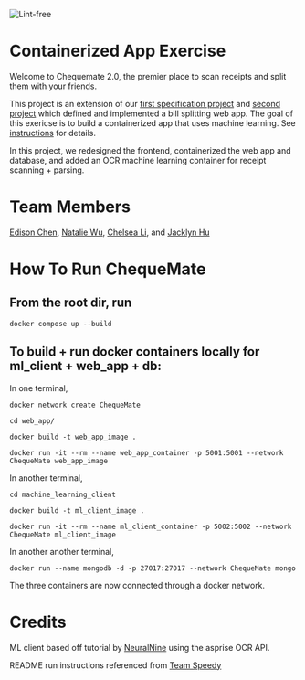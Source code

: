 ![Lint-free](https://github.com/nyu-software-engineering/containerized-app-exercise/actions/workflows/lint.yml/badge.svg)

# Containerized App Exercise

Welcome to Chequemate 2.0, the premier place to scan receipts and split them with your friends.

This project is an extension of our [first specification project](https://github.com/software-students-spring2024/1-specification-exercise-bestswegroup) and [second project](https://github.com/software-students-spring2024/2-web-app-exercise-bswe) which defined and implemented a bill splitting web app. The goal of this exericse is to build a containerized app that uses machine learning. See [instructions](./instructions.md) for details.

In this project, we redesigned the frontend, containerized the web app and database, and added an OCR machine learning container for receipt scanning + parsing.

# Team Members

[Edison Chen](https://github.com/ebc5802), [Natalie Wu](https://github.com/nawubyte), [Chelsea Li](https://github.com/qiaoxixi1), and [Jacklyn Hu](https://github.com/Jacklyn22)

# How To Run ChequeMate

## From the root dir, run

`docker compose up --build`

## To build + run docker containers locally for ml_client + web_app + db:
In one terminal,

`docker network create ChequeMate`

`cd web_app/`

`docker build -t web_app_image .`

`docker run -it --rm --name web_app_container -p 5001:5001 --network ChequeMate web_app_image`

In another terminal,

`cd machine_learning_client`

`docker build -t ml_client_image .`

`docker run -it --rm --name ml_client_container -p 5002:5002 --network ChequeMate ml_client_image`

In another another terminal,

`docker run --name mongodb -d -p 27017:27017 --network ChequeMate mongo`

The three containers are now connected through a docker network.

# Credits

ML client based off tutorial by [NeuralNine](https://www.youtube.com/watch?v=dSCJ7DImGdA) using the asprise OCR API.

README run instructions referenced from [Team Speedy](https://github.com/software-students-spring2024/4-containerized-app-exercise-speedy)